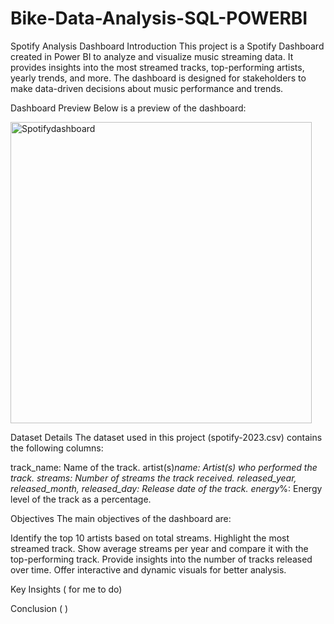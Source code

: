 # Bike-Data-Analysis-SQL-POWERBI

Spotify Analysis Dashboard
Introduction
This project is a Spotify Dashboard created in Power BI to analyze and visualize music streaming data. It provides insights into the most streamed tracks, top-performing artists, yearly trends, and more. The dashboard is designed for stakeholders to make data-driven decisions about music performance and trends.

Dashboard Preview
Below is a preview of the dashboard:

<img width="482" alt="Spotifydashboard" src="https://github.com/user-attachments/assets/ae02b345-78cb-4b2a-8fb1-a37526a5d792" />

Dataset Details
The dataset used in this project (spotify-2023.csv) contains the following columns:

track_name: Name of the track.
artist(s)_name: Artist(s) who performed the track.
streams: Number of streams the track received.
released_year, released_month, released_day: Release date of the track.
energy_%: Energy level of the track as a percentage.


Objectives
The main objectives of the dashboard are:

Identify the top 10 artists based on total streams.
Highlight the most streamed track.
Show average streams per year and compare it with the top-performing track.
Provide insights into the number of tracks released over time.
Offer interactive and dynamic visuals for better analysis.


Key Insights ( for me to do)

















Conclusion (      )
